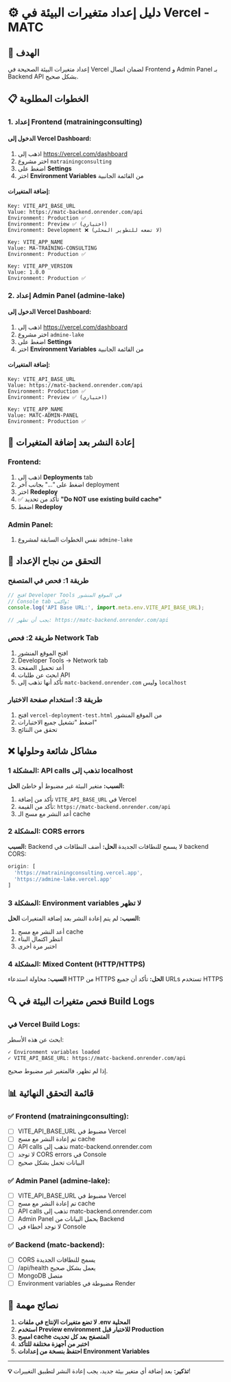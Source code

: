 # ⚙️ دليل إعداد متغيرات البيئة في Vercel - MATC

## 🎯 الهدف
إعداد متغيرات البيئة الصحيحة في Vercel لضمان اتصال Frontend و Admin Panel بـ Backend API بشكل صحيح.

## 📋 الخطوات المطلوبة

### 1. إعداد Frontend (matrainingconsulting)

#### الدخول إلى Vercel Dashboard:
1. اذهب إلى https://vercel.com/dashboard
2. اختر مشروع `matrainingconsulting`
3. اضغط على **Settings**
4. اختر **Environment Variables** من القائمة الجانبية

#### إضافة المتغيرات:
```
Key: VITE_API_BASE_URL
Value: https://matc-backend.onrender.com/api
Environment: Production ✅
Environment: Preview ✅ (اختياري)
Environment: Development ❌ (لا تضعه للتطوير المحلي)
```

```
Key: VITE_APP_NAME
Value: MA-TRAINING-CONSULTING
Environment: Production ✅
```

```
Key: VITE_APP_VERSION
Value: 1.0.0
Environment: Production ✅
```

### 2. إعداد Admin Panel (admine-lake)

#### الدخول إلى Vercel Dashboard:
1. اذهب إلى https://vercel.com/dashboard
2. اختر مشروع `admine-lake`
3. اضغط على **Settings**
4. اختر **Environment Variables** من القائمة الجانبية

#### إضافة المتغيرات:
```
Key: VITE_API_BASE_URL
Value: https://matc-backend.onrender.com/api
Environment: Production ✅
Environment: Preview ✅ (اختياري)
```

```
Key: VITE_APP_NAME
Value: MATC-ADMIN-PANEL
Environment: Production ✅
```

## 🔄 إعادة النشر بعد إضافة المتغيرات

### Frontend:
1. اذهب إلى **Deployments** tab
2. اضغط على "..." بجانب آخر deployment
3. اختر **Redeploy**
4. ✅ تأكد من تحديد **"Do NOT use existing build cache"**
5. اضغط **Redeploy**

### Admin Panel:
1. نفس الخطوات السابقة لمشروع `admine-lake`

## 🧪 التحقق من نجاح الإعداد

### طريقة 1: فحص في المتصفح
```javascript
// افتح Developer Tools في الموقع المنشور
// Console tab واكتب:
console.log('API Base URL:', import.meta.env.VITE_API_BASE_URL);

// يجب أن تظهر: https://matc-backend.onrender.com/api
```

### طريقة 2: فحص Network Tab
1. افتح الموقع المنشور
2. Developer Tools → Network tab
3. أعد تحميل الصفحة
4. ابحث عن طلبات API
5. تأكد أنها تذهب إلى `matc-backend.onrender.com` وليس `localhost`

### طريقة 3: استخدام صفحة الاختبار
1. افتح `vercel-deployment-test.html` من الموقع المنشور
2. اضغط "تشغيل جميع الاختبارات"
3. تحقق من النتائج

## ❌ مشاكل شائعة وحلولها

### المشكلة 1: API calls تذهب إلى localhost
**السبب:** متغير البيئة غير مضبوط أو خاطئ
**الحل:**
1. تأكد من إضافة `VITE_API_BASE_URL` في Vercel
2. تأكد من القيمة: `https://matc-backend.onrender.com/api`
3. أعد النشر مع مسح الـ cache

### المشكلة 2: CORS errors
**السبب:** Backend لا يسمح للنطاقات الجديدة
**الحل:** أضف النطاقات في backend CORS:
```javascript
origin: [
  'https://matrainingconsulting.vercel.app',
  'https://admine-lake.vercel.app'
]
```

### المشكلة 3: Environment variables لا تظهر
**السبب:** لم يتم إعادة النشر بعد إضافة المتغيرات
**الحل:** 
1. أعد النشر مع مسح cache
2. انتظر اكتمال البناء
3. اختبر مرة أخرى

### المشكلة 4: Mixed Content (HTTP/HTTPS)
**السبب:** محاولة استدعاء HTTP من HTTPS
**الحل:** تأكد أن جميع URLs تستخدم HTTPS

## 🔍 فحص متغيرات البيئة في Build Logs

### في Vercel Build Logs:
ابحث عن هذه الأسطر:
```
✓ Environment variables loaded
✓ VITE_API_BASE_URL: https://matc-backend.onrender.com/api
```

إذا لم تظهر، فالمتغير غير مضبوط صحيح.

## 📊 قائمة التحقق النهائية

### ✅ Frontend (matrainingconsulting):
- [ ] VITE_API_BASE_URL مضبوط في Vercel
- [ ] تم إعادة النشر مع مسح cache
- [ ] API calls تذهب إلى matc-backend.onrender.com
- [ ] لا توجد CORS errors في Console
- [ ] البيانات تحمل بشكل صحيح

### ✅ Admin Panel (admine-lake):
- [ ] VITE_API_BASE_URL مضبوط في Vercel
- [ ] تم إعادة النشر مع مسح cache
- [ ] API calls تذهب إلى matc-backend.onrender.com
- [ ] Admin Panel يحمل البيانات من Backend
- [ ] لا توجد أخطاء في Console

### ✅ Backend (matc-backend):
- [ ] CORS يسمح للنطاقات الجديدة
- [ ] /api/health يعمل بشكل صحيح
- [ ] MongoDB متصل
- [ ] Environment variables مضبوطة في Render

## 🎯 نصائح مهمة

1. **لا تضع متغيرات الإنتاج في ملفات .env المحلية**
2. **استخدم Preview environment للاختبار قبل Production**
3. **امسح cache المتصفح بعد كل تحديث**
4. **اختبر من أجهزة مختلفة للتأكد**
5. **احتفظ بنسخة من إعدادات Environment Variables**

---

**💡 تذكير:** بعد إضافة أي متغير بيئة جديد، يجب إعادة النشر لتطبيق التغييرات!
